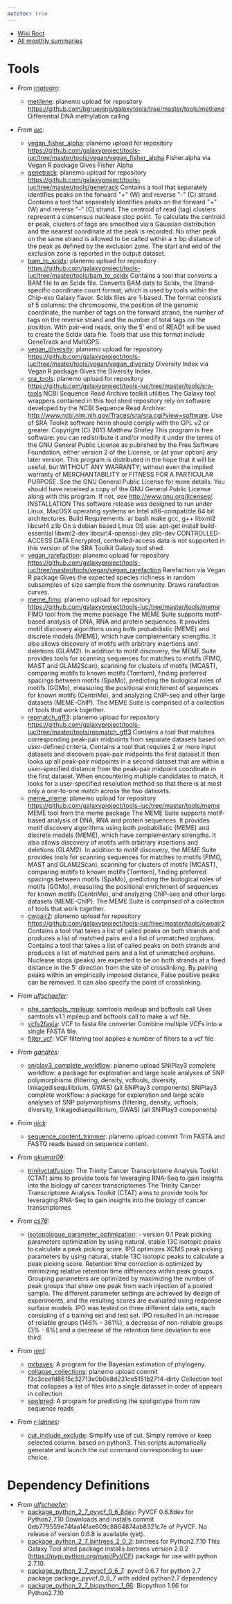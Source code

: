 ```yaml
---
autotoc: true
---
```

* [Wiki Root](/src/toolshed/index.md)
* [All monthly summaries](/src/toolshed/contributions/index.md)

# Tools

* *From [rnateam](https://toolshed.g2.bx.psu.edu/view/rnateam):*
  * [metilene](https://toolshed.g2.bx.psu.edu/view/rnateam/metilene): planemo upload for repository https://github.com/bgruening/galaxytools/tree/master/tools/metilene Differential DNA methylation calling

* *From [iuc](https://toolshed.g2.bx.psu.edu/view/iuc):*
  * [vegan_fisher_alpha](https://toolshed.g2.bx.psu.edu/view/iuc/vegan_fisher_alpha): planemo upload for repository https://github.com/galaxyproject/tools-iuc/tree/master/tools/vegan/vegan_fisher_alpha  Fisher.alpha via Vegan R package Gives Fisher Alpha
  * [genetrack](https://toolshed.g2.bx.psu.edu/view/iuc/genetrack): planemo upload for repository https://github.com/galaxyproject/tools-iuc/tree/master/tools/genetrack  Contains a tool that separately identifies peaks on the forward "+" (W) and reverse "-" (C) strand. Contains a tool that separately identifies peaks on the forward "+" (W) and reverse "-" (C) strand. The centroid of read (tag) clusters represent a consensus nuclease stop point. To calculate the centroid or peak, clusters of tags are smoothed via a Gaussian distribution and the nearest coordinate at the peak is recorded. No other peak on the same strand is allowed to be called within a ± bp distance of the peak as defined by the exclusion zone. The start and end of the exclusion zone is reported in the output dataset.
  * [bam_to_scidx](https://toolshed.g2.bx.psu.edu/view/iuc/bam_to_scidx): planemo upload for repository https://github.com/galaxyproject/tools-iuc/tree/master/tools/bam_to_scidx  Contains a tool that converts a BAM file to an ScIdx file. Converts BAM data to ScIdx, the Strand-specific coordinate count format, which is used by tools within the Chip-exo Galaxy flavor. ScIdx files are 1-based. The format consists of 5 columns: the chromosome, the position of the genomic coordinate, the number of tags on the forward strand, the number of tags on the reverse strand and the number of total tags on the position. With pair-end reads, only the 5' end of READ1 will be used to create the ScIdx data file. Tools that use this format include GeneTrack and MultiGPS.
  * [vegan_diversity](https://toolshed.g2.bx.psu.edu/view/iuc/vegan_diversity): planemo upload for repository https://github.com/galaxyproject/tools-iuc/tree/master/tools/vegan/vegan_diversity Diversity Index via Vegan R package Gives the Diversity Index.
  * [sra_tools](https://toolshed.g2.bx.psu.edu/view/iuc/sra_tools): planemo upload for repository https://github.com/galaxyproject/tools-iuc/tree/master/tools/sra-tools NCBI Sequence Read Archive toolkit utilities The Galaxy tool wrappers contained in this tool shed repository rely on software developed by the NCBI Sequence Read Archive: http://www.ncbi.nlm.nih.gov/Traces/sra/sra.cgi?view=software. Use of SRA Toolkit software herin should comply with the GPL v2 or greater. Copyright (C) 2013 Matthew Shirley This program is free software: you can redistribute it and/or modify it under the terms of the GNU General Public License as published by the Free Software Foundation, either version 2 of the License, or (at your option) any later version. This program is distributed in the hope that it will be useful, but WITHOUT ANY WARRANTY; without even the implied warranty of MERCHANTABILITY or FITNESS FOR A PARTICULAR PURPOSE. See the GNU General Public License for more details. You should have received a copy of the GNU General Public License along with this program. If not, see <http://www.gnu.org/licenses/>. INSTALLATION This software release was designed to run under Linux, MacOSX operating systems on Intel x86-compatible 64 bit architectures. Build Requirements: ar bash make gcc, g++ libxml2 libcurl4 zlib On a debian based Linux OS use: apt-get install build-essential libxml2-dev libcurl4-openssl-dev zlib-dev CONTROLLED-ACCESS DATA Encrypted, controlled-access data is not supported in this version of the SRA Toolkit Galaxy tool shed.
  * [vegan_rarefaction](https://toolshed.g2.bx.psu.edu/view/iuc/vegan_rarefaction): planemo upload for repository https://github.com/galaxyproject/tools-iuc/tree/master/tools/vegan/vegan_rarefaction  Rarefaction via Vegan R package Gives the expected species richness in random subsamples of size sample from the community. Draws rarefaction curves.
  * [meme_fimo](https://toolshed.g2.bx.psu.edu/view/iuc/meme_fimo): planemo upload for repository https://github.com/galaxyproject/tools-iuc/tree/master/tools/meme  FIMO tool from the meme package The MEME Suite supports motif-based analysis of DNA, RNA and protein sequences. It provides motif discovery algorithms using both probabilistic (MEME) and discrete models (MEME), which have complementary strengths. It also allows discovery of motifs with arbitrary insertions and deletions (GLAM2). In addition to motif discovery, the MEME Suite provides tools for scanning sequences for matches to motifs (FIMO, MAST and GLAM2Scan), scanning for clusters of motifs (MCAST), comparing motifs to known motifs (Tomtom), finding preferred spacings between motifs (SpaMo), predicting the biological roles of motifs (GOMo), measuring the positional enrichment of sequences for known motifs (CentriMo), and analyzing ChIP-seq and other large datasets (MEME-ChIP). The MEME Suite is comprised of a collection of tools that work together.
  * [repmatch_gff3](https://toolshed.g2.bx.psu.edu/view/iuc/repmatch_gff3): planemo upload for repository https://github.com/galaxyproject/tools-iuc/tree/master/tools/repmatch_gff3  Contains a tool that matches corresponding peak-pair midpoints from separate datasets based on user-defined criteria. Contains a tool that requires 2 or more input datasets and discovers peak-pair midpoints the first dataset.It then looks up all peak-pair midpoints in a second dataset that are within a user-specified distance from the peak-pair midpoint coordinate in the first dataset. When encountering multiple candidates to match, it looks for a user-specified resolution method so that there is at most only a one-to-one match across the two datasets.
  * [meme_meme](https://toolshed.g2.bx.psu.edu/view/iuc/meme_meme): planemo upload for repository https://github.com/galaxyproject/tools-iuc/tree/master/tools/meme  MEME tool from the meme package The MEME Suite supports motif-based analysis of DNA, RNA and protein sequences. It provides motif discovery algorithms using both probabilistic (MEME) and discrete models (MEME), which have complementary strengths. It also allows discovery of motifs with arbitrary insertions and deletions (GLAM2). In addition to motif discovery, the MEME Suite provides tools for scanning sequences for matches to motifs (FIMO, MAST and GLAM2Scan), scanning for clusters of motifs (MCAST), comparing motifs to known motifs (Tomtom), finding preferred spacings between motifs (SpaMo), predicting the biological roles of motifs (GOMo), measuring the positional enrichment of sequences for known motifs (CentriMo), and analyzing ChIP-seq and other large datasets (MEME-ChIP). The MEME Suite is comprised of a collection of tools that work together.
  * [cwpair2](https://toolshed.g2.bx.psu.edu/view/iuc/cwpair2): planemo upload for repository https://github.com/galaxyproject/tools-iuc/tree/master/tools/cwpair2 Contains a tool that takes a list of called peaks on both strands and produces a list of matched pairs and a list of unmatched orphans. Contains a tool that takes a list of called peaks on both strands and produces a list of matched pairs and a list of unmatched orphans. Nuclease stops (peaks) are expected to be on both strands at a fixed distance in the 5' direction from the site of crosslinking. By pairing peaks within an empirically imposed distance, False positive peaks can be removed. It can also specify the point of crosslinking.

* *From [ulfschaefer](https://toolshed.g2.bx.psu.edu/view/ulfschscidxaefer):*
  * [phe_samtools_mpileup](https://toolshed.g2.bx.psu.edu/view/ulfschaefer/phe_samtools_mpileup): samtools mpileup and bcftools call Uses samtools v1.1 mpileup and bcftools call to make a vcf file.
  * [vcfs2fasta](https://toolshed.g2.bx.psu.edu/view/ulfschaefer/vcfs2fasta): VCF to fasta file converter Combine multiple VCFs into a single FASTA file.
  * [filter_vcf](https://toolshed.g2.bx.psu.edu/view/ulfschaefer/filter_vcf): VCF filtering tool applies a number of filters to a vcf file

* *From [gandres](https://toolshed.g2.bx.psu.edu/view/gandres):*
  * [sniplay3_complete_workflow](https://toolshed.g2.bx.psu.edu/view/gandres/sniplay3_complete_workflow): planemo upload SNiPlay3 complete workflow: a package for exploration and large scale analyses of SNP polymorphisms (filtering, density, vcftools, diversity, linkagedisequilibrium, GWAS) (all SNiPlay3 components) SNiPlay3 complete workflow: a package for exploration and large scale analyses of SNP polymorphisms (filtering, density, vcftools, diversity, linkagedisequilibrium, GWAS) (all SNiPlay3 components)

* *From [nick](https://toolshed.g2.bx.psu.edu/view/nick):*
  * [sequence_content_trimmer](https://toolshed.g2.bx.psu.edu/view/nick/sequence_content_trimmer): planemo upload commit Trim FASTA and FASTQ reads based on sequence content.

* *From [gkumar09](https://toolshed.g2.bx.psu.edu/view/gkumar09):*
  * [trinityctatfusion](https://toolshed.g2.bx.psu.edu/view/gkumar09/trinityctatfusion): The Trinity Cancer Transcriptome Analysis Toolkit (CTAT) aims to provide tools for leveraging RNA-Seq to gain insights into the biology of cancer transcriptomes The Trinity Cancer Transcriptome Analysis Toolkit (CTAT) aims to provide tools for leveraging RNA-Seq to gain insights into the biology of cancer transcriptomes

* *From [cs76](https://toolshed.g2.bx.psu.edu/view/cs76):*
  * [isotopologue_parameter_optimization](https://toolshed.g2.bx.psu.edu/view/cs76/isotopologue_parameter_optimization): - version 0.1 Peak picking parameters optimization by using natural, stable 13C isotopic peaks to calculate a peak picking score. IPO optimizes XCMS peak picking parameters by using natural, stable 13C isotopic peaks to calculate a peak picking score. Retention time correction is optimized by minimizing relative retention time differences within peak groups. Grouping parameters are optimized by maximizing the number of peak groups that show one peak from each injection of a pooled sample. The different parameter settings are achieved by design of experiments, and the resulting scores are evaluated using response surface models. IPO was tested on three different data sets, each consisting of a training set and test set. IPO resulted in an increase of reliable groups (146% - 361%), a decrease of non-reliable groups (3% - 8%) and a decrease of the retention time deviation to one third.

* *From [nml](https://toolshed.g2.bx.psu.edu/view/nml):*
  * [mrbayes](https://toolshed.g2.bx.psu.edu/view/nml/mrbayes):  A program for the Bayesian estimation of phylogeny.
  * [collapse_collections](https://toolshed.g2.bx.psu.edu/view/nml/collapse_collections): planemo upload commit f3c3ccefd8615c32713e0b0e8d231ce5151b2714-dirty Collection tool that collapses a list of files into a single datasset in order of appears in collection
  * [spolpred](https://toolshed.g2.bx.psu.edu/view/nml/spolpred):  A program for predicting the spoligotype from raw sequence reads

* *From [r-lannes](https://toolshed.g2.bx.psu.edu/view/r-lannes):*
  * [cut_include_exclude](https://toolshed.g2.bx.psu.edu/view/r-lannes/cut_include_exclude): Simplify use of cut. Simply remove or keep selected column. based on python3. This scripts automatically generate and launch the cut command corresponding to user choice.

# Dependency Definitions

* *From [ulfschaefer](https://toolshed.g2.bx.psu.edu/view/ulfschaefer):*
  * [package_python_2_7_pyvcf_0_6_8dev](https://toolshed.g2.bx.psu.edu/view/ulfschaefer/package_python_2_7_pyvcf_0_6_8dev): PyVCF 0.6.8dev for Python2.7.10 Downloads and installs commit 0eb779559e74faa14fae609c8864874ab8321c7e of PyVCF. No release of version 0.6.8 is available (yet).
  * [package_python_2_7_bintrees_2_0_2](https://toolshed.g2.bx.psu.edu/view/ulfschaefer/package_python_2_7_bintrees_2_0_2): bintrees for Python2.7.10 This Galaxy Tool shed package installs bintrees version 2.0.2 (https://pypi.python.org/pypi/PyVCF)  package for use with python 2.7.10.
  * [package_python_2_7_pyvcf_0_6_7](https://toolshed.g2.bx.psu.edu/view/ulfschaefer/package_python_2_7_pyvcf_0_6_7): pyvcf 0.6.7 for python 2.7 package package_pyvcf_0_6_7 with added python2.7 dependency
  * [package_python_2_7_biopython_1_66](https://toolshed.g2.bx.psu.edu/view/ulfschaefer/package_python_2_7_biopython_1_66): Biopython 1.66 for Python2.7.10
